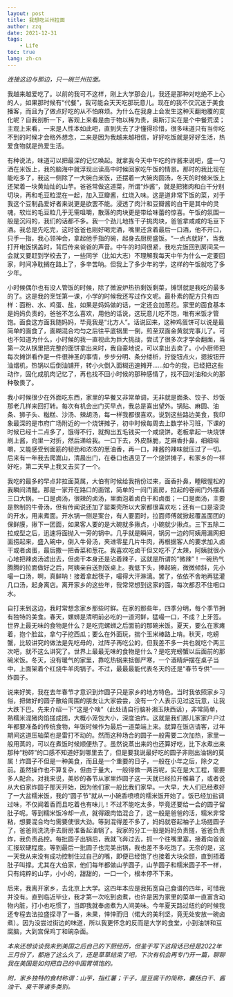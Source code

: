 ```yaml
---
layout: post
title: 我想吃兰州拉面
author: zzq
date: 2021-12-31
tags:
    - Life
toc: true
lang: zh-cn
---
```


*连接这边与那边，只一碗兰州拉面。*

我越来越爱吃了。以前的我可不这样，刚上大学那会儿，我还是那种对吃绝不上心的人，如果那时候有“代餐”，我可能会天天吃那玩意儿。现在的我不仅沉迷于美食播客，而且为了做点好吃的从不怕麻烦。为什么在我身上会发生这种天翻地覆的变化呢？自我剖析一下，客观上来看是由于物以稀为贵，奥斯汀实在是个中餐荒漠；主观上来看，一来是人性本如此吧，直到失去了才懂得珍惜，很多味道只有当你吃不到的时候才会格外想念，二来是因为我越来越相信，好好吃饭就是好好生活，热爱食物就是热爱生活。

有种说法，味道可以把最深的记忆唤起。就拿我今天中午吃的炸酱来说吧，盛一勺洒在米饭上，我的脑海中就浮现出读高中时候回家吃午饭的情景。那时的我比现在能吃多了，我这一侧除了一大碗白米饭，还摆着一大碗肉圆汤，冬天的时候米饭上还架着一块黄灿灿的山芋。爸爸常做这道菜，所谓“炸酱”，就是把猪肉和白干分别切块，再和毛豆粒混在一起，加入豆瓣酱，红烧入味。这是道非常下饭的菜，对于我这个豆制品爱好者来说更是欲罢不能。浸透了肉汁和豆瓣酱的白干是其中的灵魂，软烂的毛豆粒几乎无需咀嚼，散落的肉块更是带给味蕾的惊喜。午饭的氛围一般是沉闷的，我们的话都不多。我一个劲儿地拣干子挑肉块，爸爸拿咸咸的毛豆下酒。我总是先吃完，这时爸爸也刚好喝完酒，嘴里还含着最后一口酒，他不开口，只手一指，我心领神会，拿起他手指的碗，起身去厨房盛饭。“一点点就好”，当我打开电饭锅盖时，背后传来爸爸的声音。中午的时间很紧，我吃完饭回到房间呆一会就又要赶到学校去了，一些同学（比如大志）不理解我每天中午为什么一定要回家，时间净耽搁在路上了，多辛苦呐。但我上了多少年的学，这样的午饭就吃了多少年。

小时候偶尔也有没人管饭的时候，除了微波炉热热剩饭剩菜，摊饼就是我吃的最多的了。这是我的烹饪第一课，小学的时候我还写过作文呢。最朴素的配方只有四样：面粉、水、鸡蛋、盐，如果是妈妈做的话，一定还会加葱花。家里的面食基本是妈妈负责的，爸爸不怎么喜欢，用他的话说，这玩意儿吃不饱，唯有米饭才管饱。面食这方面我随妈妈，毕竟我是“北方人”。话说回来，这种鸡蛋饼可以说是最简单的面食了，面糊混合均匀之后往平底锅里一倒，煎至双面金黄就完事儿了。可也不知道为什么，小时候的我一直视此为巨大挑战，尝试了很多次才学会翻面，当第一次从锅里把完整的面饼拿出来时，我自豪地说，可以拿出去卖了。小小厨师把每次摊饼看作是一件很神圣的事情，步步分明、条分缕析，拧旋钮点火，摁按钮开油烟机，热锅以后倒油铺开，转小火倒入面糊迅速摊开……如今的我，已经把这些动作，固化成肌肉记忆了，再也找不回小时候的那种感情了，找不回对油和火的那种敬畏了。

我小时候很少在外面吃东西，家里的早餐又非常单调，无非就是面条、饺子、炒饭那老几样来回打转。每次有机会出门买早点，我总是喜出望外。锅贴、麻圆、油条、狮子头、糍糕、沙汤、辣胡汤，每一样我都很喜欢。说到这些路边美食，我印象最深的是市府广场附近的一个烧饼摊子，初中时候每周去上数学补习班，下课的时候已经十二点多了，饿得不行，就掏出五毛钱买一个咸烧饼。老板拿起一块烧饼刷上酱，向里一对折，然后递给我。一口下去，外皮酥脆，芝麻香扑鼻，细细咀嚼，又能感受到面筋的韧劲和浓浓的葱油香，再一口，辣酱的辣味就压过了一切。后来有一年我去爬嵩山，清晨出门，在巷口也遇见了一个烧饼摊子，和家乡的一样好吃，第二天早上我又去买了一个。

我吃的最多的早点非拉面莫属，大伯有时候给我捎份过来，面香扑鼻，睡眼惺松的我瞬间清醒。那是一家开在路口的面馆，简单的一间门面房，拉起的卷闸门外摆着三口大锅，一口是卤汤，很辣的卤汤，里面泡着卤白干和卤蛋；一口是面汤，主要是熬制的牛骨汤，但有传闻说还加了罂粟壳所以大家都很喜欢吃；还有一口是滚烫的开水，用来煮面。开水锅一侧是案台，有人要面时，拉面师傅就掀起覆盖面团的保鲜膜，揪下一团面，如果客人要的是大碗就多揪点，小碗就少揪点。三下五除二拉成型之后，迅速将面抛入一旁的锅中。几乎就是瞬间，锅另一边的阿姨用漏网把面捞起来，盛入碗中，倒入牛骨汤，夹进零星几片牛肉，再根据客人的要求加入卤干或者卤蛋，最后撒一把香菜和葱花。我喜欢吃卤干但又吃不了太辣，阿姨就很小心地把辣卤汤滤出去，但卤干本身还是沾着辣子，这就是所谓的“微辣”！一碗热气腾腾的拉面做好之后，阿姨亲自送到饭桌上。我低下头，捧起碗，微微倾斜，先小嘬一口汤，啊，真鲜呐！接着拿起筷子，嘬得大汗淋漓。罢了，依依不舍地再猛灌几口汤，起身离店。离开家乡的这些年，我常常想到这家的面，每次都忍不住咽口水。

自打来到这边，我时常想念家乡那些时鲜。在家的那些年，四季分明，每个季节拥有独特的美食。春天，螺蛳是清明前必吃的一道河鲜，猛嘬一口，不成？上牙签。世界上最无味的食物是什么？是吃完螺蛳之后面前的那碗米饭。夏天，要么在家瘫着，抱个脸盆，拿勺子挖西瓜；要么在外面玩，揣个玉米棒路上啃。秋天，吃螃蟹，比较讲究的做法是先吃母的，过阵子再吃公的，但我差不多一共也就吃个两三次吧，就不这么讲究了。世界上最最无味的食物是什么？是吃完螃蟹以后面前的那碗米饭。冬天，没有暖气的家里，靠吃热锅来抵御严寒，一个酒精炉摆在桌子当中，上面架着个红烧牛羊肉锅子。不过，最最最能代表冬天的还是“春节专供”——炸圆子。

说来好笑，我在去年春节才意识到炸圆子只是家乡的地方特色。当时我依照家乡习俗，把做好的圆子散给周围的朋友让大家尝尝，没有一个人表示见过这玩意，让我大跌下巴。先来介绍一下“这是个啥”（此处请自行脑补湘玉陕西话），非常简单，熟糯米混猪肉馅搓成团，大概小笼包大小，深度油炸。这就是我们那儿家家户户过年都要准备的传统食物，年饭时候作为最后一道菜端上来。就算在饭店请客，过年期间这道压轴菜也是雷打不动的。然而这种场合的圆子一般需要二次加热，家里一般用蒸的，可以在煮饭时候顺便热了。虽然说蒸出来的也还算好吃，比下水煮出来那种“粉碎”的口感不知道好到哪里去了，但是要我说最好吃的圆子非刚出油锅的莫属！炸圆子不但是一种美食，而且是一个重要的日子，一般在小年之后，除夕之前。虽然操作也不算复杂，但由于量大，一般得做一两百呢，实在是大工程，需要多人配合。对我来说，美妙的春节从家里炸圆子这一天就已经拉开帷幕了，或者说从大伯家炸圆子那天开始，因为他们家一般比我们家早。一大早，大人们已经煮好了一大盆糯米饭，我的“圆子节”就从一小碗香喷喷的糯米饭开始了。饭已经加盐调过味，不仅闻着香而且吃着也有味儿！不过不能吃太多，毕竟还要给一会的圆子留肚子呢。等到糯米饭冷却一点，就得跟肉馅混合了，这一般是爸爸的活，糯米非常粘，想要混合均匀需要使很大劲。等到混得差不多了，妈妈就卷起袖子上场搓圆子了，爸爸则洗洗手去厨房准备起油锅了。我家的分工一般是妈妈负责搓，爸爸负责炸，我负责品控。每批圆子出锅后，我就飞奔过去，抓一个往嘴里塞，接着向爸爸汇报软硬程度。等到最后一批圆子也完美出锅，我也差不多吃饱了。无奈的是，这一天我从来没有成功控制住过自己的嘴，即便已经饱了也接着大块朵颐，直到捂着肚子叫撑。尤其在大伯家，他们每年都做山芋圆子，山芋圆子和糯米圆子不一样，只有纯粹的山芋，小小的，甜甜的，一口一个，根本停不下来。

后来，我离开家乡，去北京上大学。这四年本应是我拓宽自己食谱的四年，可惜我并没有。直到临近毕业，我才第一次吃到卤煮，也许是因为家里的菜单一直富含动物内脏，打小也吃惯了，当即我就奉卤煮为人间美味。今年夏天路过纽约的时候我还专程去法拉盛探寻了一番，未果，悻悻而归（偌大的美利坚，竟无处安放一碗卤煮）。因为没尝过街边的味道，所以我更怀念的反而是大学的食堂，小到油饼和豆腐脑，大到宫保鸡丁和碗杂面。

*本来还想谈谈我来到美国之后自己的下厨经历，但鉴于写下这段话已经是2022年三月份了，都拖了这么久了，还是草草结束了吧，下次有机会再专门开一篇，聊聊我在美国是如何把自己的中国胃填饱的。*

*附，家乡独特的食材称谓：山芋，指红薯；干子，是豆腐干的简称，囊括白干、酱油干、臭干等诸多类别。*
